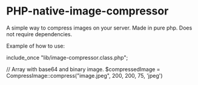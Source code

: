 # PHP-native-image-compressor
A simple way to compress images on your server. Made in pure php. Does not require dependencies.

Example of how to use:

include_once "lib/image-compressor.class.php";

// Array with base64 and binary image.
$compressedImage = CompressImage::compress("image.jpeg", 200, 200, 75, 'jpeg')
